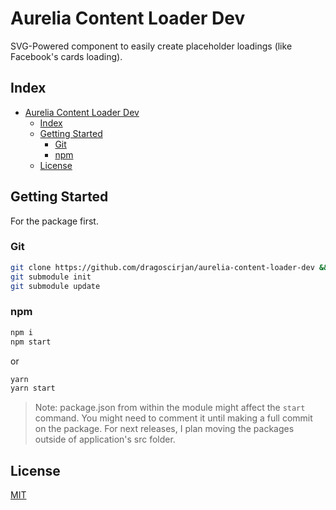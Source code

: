 # Aurelia Content Loader Dev 

SVG-Powered component to easily create placeholder loadings (like Facebook's cards loading).

## Index

- [Aurelia Content Loader Dev](#aurelia-content-loader-dev)
  - [Index](#index)
  - [Getting Started](#getting-started)
    - [Git](#git)
    - [npm](#npm)
  - [License](#license)

## Getting Started

For the package first.

### Git

```sh
git clone https://github.com/dragoscirjan/aurelia-content-loader-dev && cd aurelia-content-loader-dev
git submodule init
git submodule update
```

### npm

```sh
npm i
npm start
```

or

```sh
yarn
yarn start
```

> Note: package.json from within the module might affect the `start` command. You might need to comment it until making a full commit on the package. For next releases, I plan moving the packages outside of application's src folder.

## License

[MIT](https://github.com/dragoscirjan/aurelia-content-loader-dev/blob/master/LICENSE)
